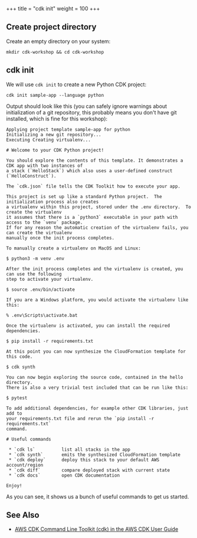 +++
title = "cdk init"
weight = 100
+++

## Create project directory

Create an empty directory on your system:

```console
mkdir cdk-workshop && cd cdk-workshop
```

## cdk init

We will use `cdk init` to create a new Python CDK project:

```console
cdk init sample-app --language python
```

Output should look like this (you can safely ignore warnings about
initialization of a git repository, this probably means you don't have git
installed, which is fine for this workshop):

```
Applying project template sample-app for python
Initializing a new git repository...
Executing Creating virtualenv...

# Welcome to your CDK Python project!

You should explore the contents of this template. It demonstrates a CDK app with two instances of
a stack (`HelloStack`) which also uses a user-defined construct (`HelloConstruct`).

The `cdk.json` file tells the CDK Toolkit how to execute your app.

This project is set up like a standard Python project.  The initialization process also creates
a virtualenv within this project, stored under the .env directory.  To create the virtualenv 
it assumes that there is a `python3` executable in your path with access to the `venv` package.
If for any reason the automatic creation of the virtualenv fails, you can create the virtualenv
manually once the init process completes.

To manually create a virtualenv on MacOS and Linux:

$ python3 -m venv .env

After the init process completes and the virtualenv is created, you can use the following
step to activate your virtualenv.

$ source .env/bin/activate

If you are a Windows platform, you would activate the virtualenv like this:

% .env\Scripts\activate.bat

Once the virtualenv is activated, you can install the required dependencies.

$ pip install -r requirements.txt

At this point you can now synthesize the CloudFormation template for this code.

$ cdk synth

You can now begin exploring the source code, contained in the hello directory.
There is also a very trivial test included that can be run like this:

$ pytest

To add additional dependencies, for example other CDK libraries, just add to
your requirements.txt file and rerun the `pip install -r requirements.txt`
command.

# Useful commands

 * `cdk ls`          list all stacks in the app
 * `cdk synth`       emits the synthesized CloudFormation template
 * `cdk deploy`      deploy this stack to your default AWS account/region
 * `cdk diff`        compare deployed stack with current state
 * `cdk docs`        open CDK documentation

Enjoy!
```

As you can see, it shows us a bunch of useful commands to get us started.

## See Also

- [AWS CDK Command Line Toolkit (cdk) in the AWS CDK User Guide](https://docs.aws.amazon.com/CDK/latest/userguide/tools.html)